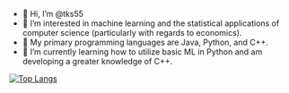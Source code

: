 - 👋 Hi, I’m @tks55
- 👀 I’m interested in machine learning and the statistical applications of computer science (particularly with regards to economics).
- 🧠 My primary programming languages are Java, Python, and C++.
- 🌱 I’m currently learning how to utilize basic ML in Python and am developing a greater knowledge of C++.

[![Top Langs](https://github-readme-stats.vercel.app/api/top-langs/?username=tks55)](https://github.com/anuraghazra/github-readme-stats)

<!---
tks55/tks55 is a ✨ special ✨ repository because its `README.md` (this file) appears on your GitHub profile.
You can click the Preview link to take a look at your changes.
--->

